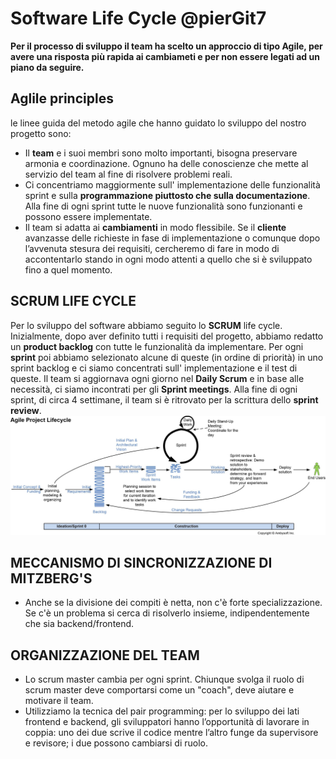 # Software Life Cycle @pierGit7

**Per il processo di sviluppo il team ha scelto un approccio di tipo Agile, per avere una risposta più rapida ai cambiameti e per non essere legati ad un  piano da seguire.**

## Aglile principles
le linee guida del metodo agile che hanno guidato lo sviluppo del nostro progetto sono:
- Il **team** e i suoi membri sono molto importanti, bisogna preservare armonia e coordinazione. Ognuno ha delle conoscienze che mette al servizio del team al fine di risolvere problemi reali.
- Ci concentriamo maggiormente sull' implementazione delle funzionalità sprint e sulla **programmazione piuttosto che sulla documentazione**. Alla fine di ogni sprint tutte le nuove funzionalità sono funzionanti e possono essere implementate.
- Il team si adatta ai **cambiamenti** in modo flessibile. Se il **cliente** avanzasse delle richieste in fase di implementazione o comunque dopo l’avvenuta stesura dei requisiti, cercheremo di fare in modo di accontentarlo stando in ogni modo attenti a quello che si è sviluppato fino a quel momento.

## SCRUM LIFE CYCLE
Per lo sviluppo del software abbiamo seguito lo **SCRUM** life cycle. Inizialmente, dopo aver definito tutti i requisiti del progetto, abbiamo redatto un **product backlog** con tutte le funzionalità da implementare. Per ogni **sprint** poi abbiamo selezionato alcune di queste (in ordine di priorità) in uno sprint backlog e ci siamo concentrati sull' implementazione e il test di queste. Il team si aggiornava ogni giorno nel **Daily Scrum** e in base alle necessità, ci siamo incontrati per gli **Sprint meetings**. Alla fine di ogni sprint, di circa 4 settimane, il team si è ritrovato per la scrittura dello **sprint review**.
![Alt text](assets/agileLifecycleProject.jpg)




## MECCANISMO DI SINCRONIZZAZIONE DI MITZBERG'S 
- Anche se la divisione dei compiti è netta, non c'è forte specializzazione. Se c'è un problema si cerca di risolverlo insieme, indipendentemente che sia backend/frontend.

## ORGANIZZAZIONE DEL TEAM
- Lo scrum master cambia per ogni sprint. Chiunque svolga il ruolo di scrum master deve comportarsi come un "coach", deve aiutare e motivare il team.
- Utilizziamo la tecnica del pair programming: per lo sviluppo dei lati frontend e backend, gli sviluppatori hanno l’opportunità di lavorare in coppia: uno dei due scrive il codice mentre l’altro funge da supervisore e revisore; i due possono cambiarsi di ruolo.
